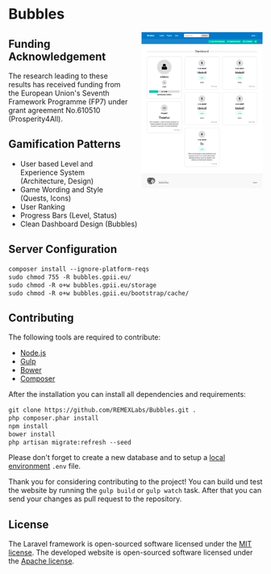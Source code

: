 # Bubbles

<img src="/screenshots/preview.png?raw=tru" width="240" align="right" style="margin-left: 20px;">

## Funding Acknowledgement

The research leading to these results has received funding from the European Union's Seventh Framework Programme (FP7) under grant agreement No.610510 (Prosperity4All).


## Gamification Patterns

- User based Level and Experience System (Architecture, Design)
- Game Wording and Style (Quests, Icons)
- User Ranking
- Progress Bars (Level, Status)
- Clean Dashboard Design (Bubbles)


## Server Configuration

```
composer install --ignore-platform-reqs
sudo chmod 755 -R bubbles.gpii.eu/
sudo chmod -R o+w bubbles.gpii.eu/storage
sudo chmod -R o+w bubbles.gpii.eu/bootstrap/cache/
```

## Contributing

The following tools are required to contribute:

- [Node.js](https://nodejs.org/en/download/)
- [Gulp](https://github.com/gulpjs/gulp/blob/master/docs/getting-started.md)
- [Bower](https://bower.io/#install-bower)
- [Composer](https://getcomposer.org/)

After the installation you can install all dependencies and requirements:

```
git clone https://github.com/REMEXLabs/Bubbles.git .
php composer.phar install
npm install
bower install
php artisan migrate:refresh --seed
```

Please don't forget to create a new database and to setup a [local environment](https://laravel.com/docs/5.2/configuration) `.env` file.

Thank you for considering contributing to the project! You can build und test the website by running the `gulp build` or `gulp watch` task. After that you can send your changes as pull request to the repository.


## License

The Laravel framework is open-sourced software licensed under the [MIT license](http://opensource.org/licenses/MIT). The developed website is open-sourced software licensed under the [Apache license](http://www.apache.org/licenses/LICENSE-2.0).
